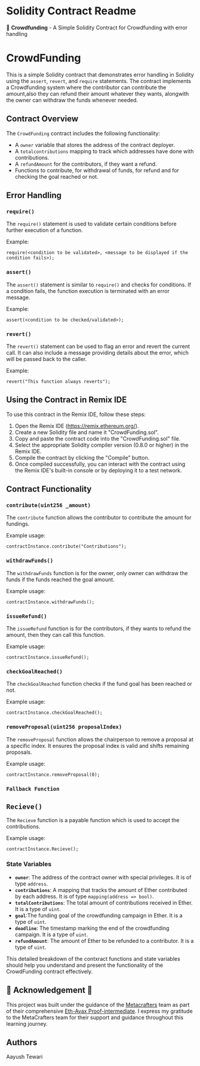 # Solidity Contract Readme

📄 **Crowdfunding** - A Simple Solidity Contract for Crowdfunding with error handling

# CrowdFunding

This is a simple Solidity contract that demonstrates error handling in Solidity using the `assert`, `revert`, and `require` statements. The contract implements a Crowdfunding system where the contributor can contribute the amount,also they can refund their amount whatever they wants, alongwith the owner can withdraw the funds whenever needed.

## Contract Overview

The `CrowdFunding` contract includes the following functionality:

- A `owner` variable that stores the address of the contract deployer.
- A `totalcontributions` mapping to track which addresses have done with contributions.
- A `refundAmount` for the contributors, if they want a refund.
- Functions to contribute, for withdrawal of funds, for refund and for checking the goal reached or not.

## Error Handling

### `require()`

The `require()` statement is used to validate certain conditions before further execution of a function.

Example:
```solidity
require(<condition to be validated>, <message to be displayed if the condition fails>);
```

### `assert()`

The `assert()` statement is similar to `require()` and checks for conditions. If a condition fails, the function execution is terminated with an error message.

Example:
```solidity
assert(<condition to be checked/validated>);
```

### `revert()`

The `revert()` statement can be used to flag an error and revert the current call. It can also include a message providing details about the error, which will be passed back to the caller.

Example:
```solidity
revert("This function always reverts");
```

## Using the Contract in Remix IDE

To use this contract in the Remix IDE, follow these steps:

1. Open the Remix IDE (https://remix.ethereum.org/).
2. Create a new Solidity file and name it "CrowdFunding.sol".
3. Copy and paste the contract code into the "CrowdFunding.sol" file.
4. Select the appropriate Solidity compiler version (0.8.0 or higher) in the Remix IDE.
5. Compile the contract by clicking the "Compile" button.
6. Once compiled successfully, you can interact with the contract using the Remix IDE's built-in console or by deploying it to a test network.


## Contract Functionality

### `contribute(uint256 _amount)`

The `contribute` function allows the contributor to contribute the amount for fundings.

Example usage:
```solidity
contractInstance.contribute("Contributions");
```

### `withdrawFunds()`

The `withdrawFunds` function is for the owner, only owner can withdraw the funds if the funds reached the goal amount.

Example usage:
```solidity
contractInstance.withdrawFunds();
```

### `issueRefund()`

The `issueRefund` function is for the contributors, if they wants to refund the amount, then they can call this function.

Example usage:
```solidity
contractInstance.issueRefund();
```

### `checkGoalReached()`

The `checkGoalReached` function checks if the fund goal has been reached or not.

Example usage:
```solidity
contractInstance.checkGoalReached();
```

### `removeProposal(uint256 proposalIndex)`

The `removeProposal` function allows the chairperson to remove a proposal at a specific index. It ensures the proposal index is valid and shifts remaining proposals.

Example usage:
```solidity
contractInstance.removeProposal(0);
```

### `Fallback Function`
##  `Recieve()`

The `Recieve` function is a payable function which is used to accept the contributions.

Example usage:
```solidity
contractInstance.Recieve();
```

### State Variables

- **`owner`**: The address of the contract owner with special privileges. It is of type `address`.
- **`contributions`**:  A mapping that tracks the amount of Ether contributed by each address. It is of type `mapping(address => bool)`.
- **`totalContributions`**:  The total amount of contributions received in Ether. It is a type of `uint`.
- **`goal`**:The funding goal of the crowdfunding campaign in Ether. It is a type of `uint`.
- **`deadline`**:  The timestamp marking the end of the crowdfunding campaign. It is a type of `uint`.
- **`refundAmount`**: The amount of Ether to be refunded to a contributor. It is a type of `uint`.

This detailed breakdown of the contxract functions and state variables should help you understand and present the functionality of the CrowdFunding contract effectively.


## 🌟 **Acknowledgement** 🌟

This project was built under the guidance of the [Metacrafters](https://www.metacrafters.io) team as part of their comprehensive [Eth-Avax Proof-intermediate](https://academy.metacrafters.io/content/solidity-avax-intermediate). I express my gratitude to the MetaCrafters team for their support and guidance throughout this learning journey.

## Authors
Aayush Tewari
